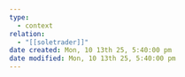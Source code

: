 ```yaml
---
type:
  - context
relation:
  - "[[soletrader]]"
date created: Mon, 10 13th 25, 5:40:00 pm
date modified: Mon, 10 13th 25, 5:40:00 pm
---
```

